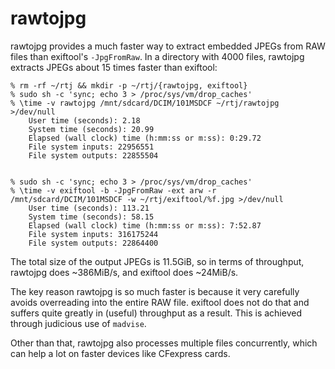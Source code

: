 # rawtojpg

rawtojpg provides a much faster way to extract embedded JPEGs from RAW files
than exiftool's `-JpgFromRaw`. In a directory with 4000 files, rawtojpg
extracts JPEGs about 15 times faster than exiftool:

    % rm -rf ~/rtj && mkdir -p ~/rtj/{rawtojpg, exiftool}
    % sudo sh -c 'sync; echo 3 > /proc/sys/vm/drop_caches'
    % \time -v rawtojpg /mnt/sdcard/DCIM/101MSDCF ~/rtj/rawtojpg >/dev/null
        User time (seconds): 2.18
        System time (seconds): 20.99
        Elapsed (wall clock) time (h:mm:ss or m:ss): 0:29.72
        File system inputs: 22956551
        File system outputs: 22855504


    % sudo sh -c 'sync; echo 3 > /proc/sys/vm/drop_caches'
    % \time -v exiftool -b -JpgFromRaw -ext arw -r /mnt/sdcard/DCIM/101MSDCF -w ~/rtj/exiftool/%f.jpg >/dev/null
        User time (seconds): 113.21
        System time (seconds): 58.15
        Elapsed (wall clock) time (h:mm:ss or m:ss): 7:52.87
        File system inputs: 316175244
        File system outputs: 22864400

The total size of the output JPEGs is 11.5GiB, so in terms of throughput,
rawtojpg does ~386MiB/s, and exiftool does ~24MiB/s.

The key reason rawtojpg is so much faster is because it very carefully avoids
overreading into the entire RAW file. exiftool does not do that and suffers
quite greatly in (useful) throughput as a result. This is achieved through
judicious use of `madvise`.

Other than that, rawtojpg also processes multiple files concurrently, which can
help a lot on faster devices like CFexpress cards.
